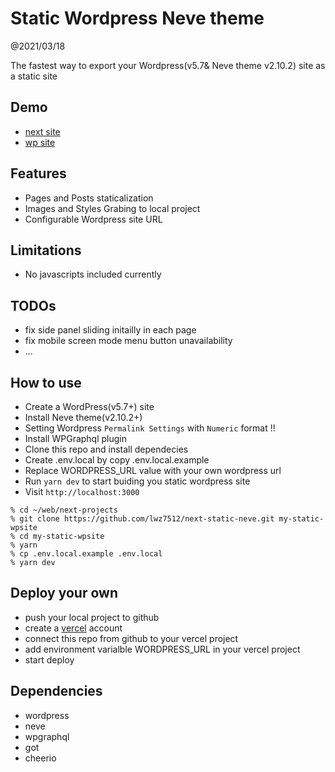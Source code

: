 # Static Wordpress Neve theme

@2021/03/18

The fastest way to export your Wordpress(v5.7& Neve theme v2.10.2) site as a static site

## Demo

- [next site](https://next-static-neve.vercel.app/)
- [wp site](https://www.wp4speed.com)

## Features

- Pages and Posts staticalization
- Images and Styles Grabing to local project
- Configurable Wordpress site URL

## Limitations

- No javascripts included currently

## TODOs

- fix side panel sliding initailly in each page
- fix mobile screen mode menu button unavailability
- ...

## How to use

- Create a WordPress(v5.7+) site
- Install Neve theme(v2.10.2+)
- Setting Wordpress `Permalink Settings` with `Numeric` format !!
- Install WPGraphql plugin
- Clone this repo and install dependecies
- Create .env.local by copy .env.local.example
- Replace WORDPRESS_URL value with your own wordpress url
- Run `yarn dev` to start buiding you static wordpress site
- Visit `http://localhost:3000`

```
% cd ~/web/next-projects
% git clone https://github.com/lwz7512/next-static-neve.git my-static-wpsite
% cd my-static-wpsite
% yarn
% cp .env.local.example .env.local
% yarn dev
```

## Deploy your own

- push your local project to github
- create a [vercel](https://vercel.com/) account
- connect this repo from github to your vercel project
- add environment varialble WORDPRESS_URL in your vercel project
- start deploy

## Dependencies

- wordpress
- neve
- wpgraphql
- got
- cheerio